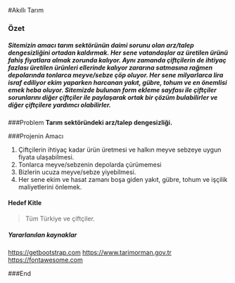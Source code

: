 #Akıllı Tarım



### Özet
##### Sitemizin amacı tarım sektörünün daimi sorunu olan arz/talep dengesizliğini ortadan kaldırmak. Her sene vatandaşlar az üretilen ürünü fahiş fiyatlara almak zorunda kalıyor. Aynı zamanda çiftçilerin de ihtiyaç fazlası üretilen ürünleri ellerinde kalıyor zararına satmasına rağmen depolarında tonlarca meyve/sebze çöp oluyor. Her sene milyarlarca lira israf ediliyor ekim yaparken harcanan yakıt, gübre, tohum ve en önemlisi emek heba oluyor. Sitemizde bulunan form ekleme sayfası ile çiftçiler sorunlarını diğer çiftçiler ile paylaşarak ortak bir çözüm bulabilirler ve diğer çiftçilere yardımcı olabilirler.

###Problem
**Tarım sektöründeki arz/talep dengesizliği.**


###Projenin Amacı
1. Çiftçilerin ihtiyaç kadar ürün üretmesi ve halkın meyve sebzeye uygun fiyata ulaşabilmesi.
2. Tonlarca meyve/sebzenin depolarda çürümemesi
3. Bizlerin ucuza meyve/sebze yiyebilmesi.
4. Her sene ekim ve hasat zamanı boşa giden yakıt, gübre, tohum ve işçilik maliyetlerini önlemek.

#### Hedef Kitle
> Tüm Türkiye ve çiftçiler.


##### Yararlanılan kaynaklar
https://getbootstrap.com
https://www.tarimorman.gov.tr
https://fontawesome.com




###End
